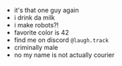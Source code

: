-  it's that one guy again
-  i drink da milk
-  i make robots?!
-  favorite color is 42
-  find me on discord `@laugh.track`
-  criminally male
-  no my name is not actually courier

<!---
courier-made-it/courier-made-it is a ✨ special ✨ repository because its `README.md` (this file) appears on your GitHub profile.
You can click the Preview link to take a look at your changes.
--->
